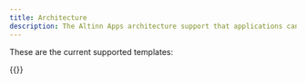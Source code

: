 ```yaml
---
title: Architecture
description: The Altinn Apps architecture support that applications can be buildt based on many different framworks/templates.
---
```


These are the current supported templates:

{{<children>}}
